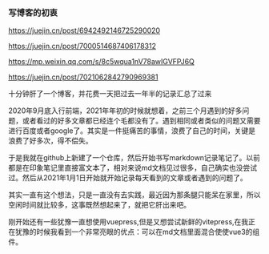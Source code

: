 ### 写博客的初衷

https://juejin.cn/post/6942492146725290020

https://juejin.cn/post/7000514687406178312

https://mp.weixin.qq.com/s/8c5wqua1nV78awIGVFPJ6Q


https://juejin.cn/post/7021062842790969381

十分钟肝了一个博客，并花费一天把过去一年半的记录汇总了过来
 
2020年9月底入行前端，2021年年初的时候就想着，之前三个月遇到的好多问题，或者看过的好多文章都已经连个毛都没有了。遇到相同或者类似的问题又需要进行百度或者google了。其实是一件挺痛苦的事情，浪费了自己的时间，关键是浪费了好多次，得不偿失。

于是我就在github上新建了一个仓库，然后开始书写markdown记录笔记了。以前都是在印象笔记里直接富文本了，相对来说md文档见过很多，自己确实也没尝试过。然后从2021年1月1日开始就开始记录每天看到的文章或者遇到的问题了。


其实一直有这个想法，只是一直没有去实践，最近因为那条腿只能呆在家里，所以空闲时间就比较多，这事既然想起来了，就把它肝出来吧。

刚开始还有一些犹豫一直想使用vuepress,但是又想尝试新鲜的vitepress,在我正在犹豫的时候我看到一个非常亮眼的优点：可以在md文档里面混合使使vue3的组件。
